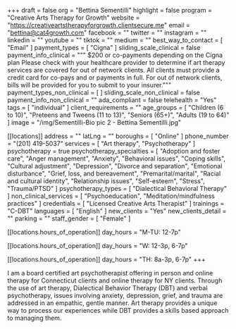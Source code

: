 +++
draft = false
org = "Bettina Sementilli"
highlight = false
program = "Creative Arts Therapy for Growth"
website = "https://creativeartstherapyforgrowth.clientsecure.me"
email = "bettina@cat4growth.com"
facebook = ""
twitter = ""
instagram = ""
linkedin = ""
youtube = ""
tiktok = ""
medium = ""
best_way_to_contact = [ "Email" ]
payment_types = [ "Cigna" ]
sliding_scale_clinical = false
payment_info_clinical = """
$200 or co-payments depending on the Cigna plan
Please check with your healthcare provider to determine if art therapy services are covered for out of network clients.  All clients must provide a credit card for co-pays and or payments in full.  For out of network clients, bills will be provided for you to submit to your insurer."""
payment_types_non_clinical = [ ]
sliding_scale_non_clinical = false
payment_info_non_clinical = ""
ada_compliant = false
telehealth = "Yes"
tags = [ "individual" ]
client_requirements = ""
age_groups = [
  "Children (6 to 10)",
  "Preteens and Tweens (11 to 13)",
  "Seniors (65+)",
  "Adults (19 to 64)"
]
image = "/img/Sementilli-Bio pic 2 - Bettina Sementilli.jpg"

[[locations]]
address = ""
latLng = ""
boroughs = [ "Online" ]
phone_number = "(201) 419-5037"
services = [ "Art therapy", "Psychotherapy" ]
psychotherapy = true
psychotherapy_specialties = [
  "Adoption and foster care",
  "Anger management",
  "Anxiety",
  "Behavioral issues",
  "Coping skills",
  "Cultural adjustment",
  "Depression",
  "Divorce and separation",
  "Emotional disturbance",
  "Grief, loss, and bereavement",
  "Premarital/marital",
  "Racial and cultural identity",
  "Relationship issues",
  "Self-esteem",
  "Stress",
  "Trauma/PTSD"
]
psychotherapy_types = [ "Dialectical Behavioral Therapy" ]
non_clinical_services = [ "Psychoeducation", "Meditation/mindfulness practices" ]
credentials = [ "Licensed Creative Arts Therapist" ]
trainings = "C-DBT"
languages = [ "English" ]
new_clients = "Yes"
new_clients_detail = ""
parking = ""
staff_gender = [ "Female" ]

  [[locations.hours_of_operation]]
  day_hours = "M-TU: 12-7p"

  [[locations.hours_of_operation]]
  day_hours = "W: 12-3p, 6-7p"

  [[locations.hours_of_operation]]
  day_hours = "TH: 8a-3p, 6-7p"
+++


I am a board certified art psychotherapist offering in person and online therapy for Connecticut clients and online therapy for NY clients.  Through the use of art therapy, Dialectical Behavior Therapy (DBT) and verbal psychotherapy, issues involving anxiety, depression, grief, and trauma are addressed in an empathic, gentle manner.  Art therapy provides a unique way to process our experiences while DBT provides a skills based approach to managing them.

